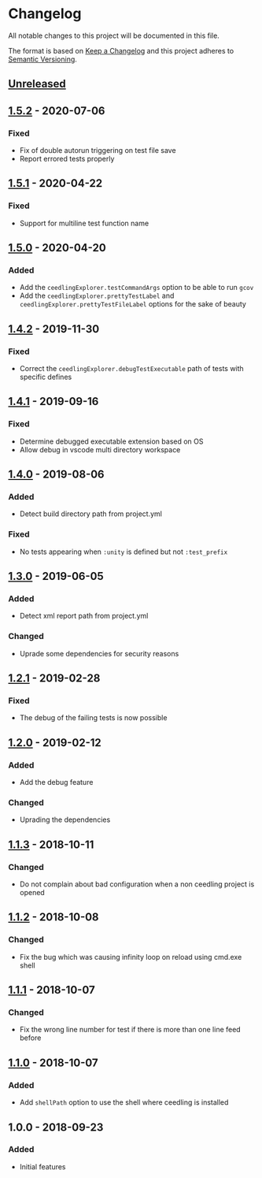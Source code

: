 # Changelog

All notable changes to this project will be documented in this file.

The format is based on [Keep a Changelog](http://keepachangelog.com/en/1.0.0/)
and this project adheres to [Semantic Versioning](http://semver.org/spec/v2.0.0.html).

## [Unreleased]

## [1.5.2] - 2020-07-06

### Fixed

* Fix of double autorun triggering on test file save
* Report errored tests properly

## [1.5.1] - 2020-04-22

### Fixed

* Support for multiline test function name

## [1.5.0] - 2020-04-20

### Added

* Add the `ceedlingExplorer.testCommandArgs` option to be able to run `gcov`
* Add the `ceedlingExplorer.prettyTestLabel` and `ceedlingExplorer.prettyTestFileLabel` options for the sake of beauty

## [1.4.2] - 2019-11-30

### Fixed

* Correct the `ceedlingExplorer.debugTestExecutable` path of tests with specific defines

## [1.4.1] - 2019-09-16

### Fixed

* Determine debugged executable extension based on OS
* Allow debug in vscode multi directory workspace

## [1.4.0] - 2019-08-06

### Added

* Detect build directory path from project.yml

### Fixed

* No tests appearing when `:unity` is defined but not `:test_prefix`

## [1.3.0] - 2019-06-05

### Added

* Detect xml report path from project.yml

### Changed

* Uprade some dependencies for security reasons

## [1.2.1] - 2019-02-28

### Fixed

* The debug of the failing tests is now possible

## [1.2.0] - 2019-02-12

### Added

* Add the debug feature

### Changed

* Uprading the dependencies

## [1.1.3] - 2018-10-11

### Changed

* Do not complain about bad configuration when a non ceedling project is opened

## [1.1.2] - 2018-10-08

### Changed

* Fix the bug which was causing infinity loop on reload using cmd.exe shell

## [1.1.1] - 2018-10-07

### Changed

* Fix the wrong line number for test if there is more than one line feed before

## [1.1.0] - 2018-10-07

### Added

* Add `shellPath` option to use the shell where ceedling is installed

## 1.0.0 - 2018-09-23

### Added

* Initial features

[Unreleased]: https://github.com/numaru/vscode-ceedling-test-adapter/compare/v1.5.2...develop
[1.5.2]: https://github.com/numaru/vscode-ceedling-test-adapter/compare/v1.5.1...v1.5.2
[1.5.1]: https://github.com/numaru/vscode-ceedling-test-adapter/compare/v1.5.0...v1.5.1
[1.5.0]: https://github.com/numaru/vscode-ceedling-test-adapter/compare/v1.4.2...v1.5.0
[1.4.2]: https://github.com/numaru/vscode-ceedling-test-adapter/compare/v1.4.1...v1.4.2
[1.4.1]: https://github.com/numaru/vscode-ceedling-test-adapter/compare/v1.4.0...v1.4.1
[1.4.0]: https://github.com/numaru/vscode-ceedling-test-adapter/compare/v1.3.0...v1.4.0
[1.3.0]: https://github.com/numaru/vscode-ceedling-test-adapter/compare/v1.2.1...v1.3.0
[1.2.1]: https://github.com/numaru/vscode-ceedling-test-adapter/compare/v1.2.0...v1.2.1
[1.2.0]: https://github.com/numaru/vscode-ceedling-test-adapter/compare/v1.1.3...v1.2.0
[1.1.3]: https://github.com/numaru/vscode-ceedling-test-adapter/compare/v1.1.2...v1.1.3
[1.1.2]: https://github.com/numaru/vscode-ceedling-test-adapter/compare/v1.1.1...v1.1.2
[1.1.1]: https://github.com/numaru/vscode-ceedling-test-adapter/compare/v1.1.0...v1.1.1
[1.1.0]: https://github.com/numaru/vscode-ceedling-test-adapter/compare/v1.0.0...v1.1.0
